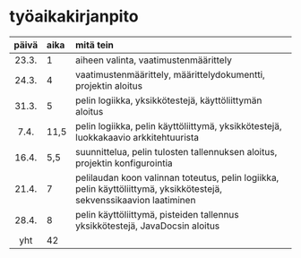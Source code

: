 # työaikakirjanpito

| päivä | aika | mitä tein  |
| :----:|:-----| :-----|
| 23.3. | 1    | aiheen valinta, vaatimustenmäärittely |
| 24.3. | 4    | vaatimustenmäärittely, määrittelydokumentti, projektin aloitus |
| 31.3.  | 5    | pelin logiikka, yksikkötestejä, käyttöliittymän aloitus |
| 7.4.   | 11,5  | pelin logiikka, pelin käyttöliittymä, yksikkötestejä, luokkakaavio arkkitehtuurista |
| 16.4.   | 5,5  | suunnittelua, pelin tulosten tallennuksen aloitus, projektin konfigurointia |
| 21.4.   | 7  | pelilaudan koon valinnan toteutus, pelin logiikka, pelin käyttöliittymä, yksikkötestejä, sekvenssikaavion laatiminen |
| 28.4.   | 8  | pelin käyttöliittymä, pisteiden tallennus yksikkötestejä, JavaDocsin aloitus |
| yht   | 42  | | 
